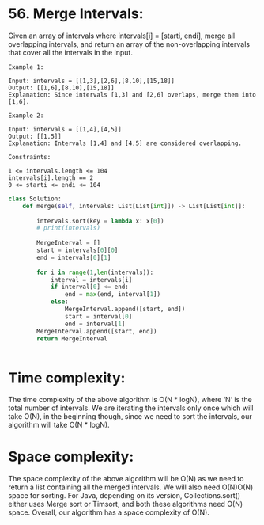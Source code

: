 # 56. Merge Intervals:


Given an array of intervals where intervals[i] = [starti, endi], merge all overlapping intervals, and return an array of the non-overlapping intervals that cover all the intervals in the input.
 
```
Example 1:

Input: intervals = [[1,3],[2,6],[8,10],[15,18]]
Output: [[1,6],[8,10],[15,18]]
Explanation: Since intervals [1,3] and [2,6] overlaps, merge them into [1,6].
```
```
Example 2:

Input: intervals = [[1,4],[4,5]]
Output: [[1,5]]
Explanation: Intervals [1,4] and [4,5] are considered overlapping.
 ```
```
Constraints:

1 <= intervals.length <= 104
intervals[i].length == 2
0 <= starti <= endi <= 104
```

```python
class Solution:
    def merge(self, intervals: List[List[int]]) -> List[List[int]]:
        
        intervals.sort(key = lambda x: x[0])
        # print(intervals)
        
        MergeInterval = []
        start = intervals[0][0]
        end = intervals[0][1]
        
        for i in range(1,len(intervals)):
            interval = intervals[i]
            if interval[0] <= end:
                end = max(end, interval[1])
            else:
                MergeInterval.append([start, end])
                start = interval[0]
                end = interval[1]
        MergeInterval.append([start, end])
        return MergeInterval
            
```


# Time complexity:
The time complexity of the above algorithm is O(N * logN), where ‘N’ is the total number of intervals. We are iterating the intervals only once which will take O(N), in the beginning though, since we need to sort the intervals, our algorithm will take O(N * logN).

# Space complexity:
The space complexity of the above algorithm will be O(N) as we need to return a list containing all the merged intervals. We will also need O(N)O(N) space for sorting. For Java, depending on its version, Collections.sort() either uses Merge sort or Timsort, and both these algorithms need O(N) space. Overall, our algorithm has a space complexity of O(N).
